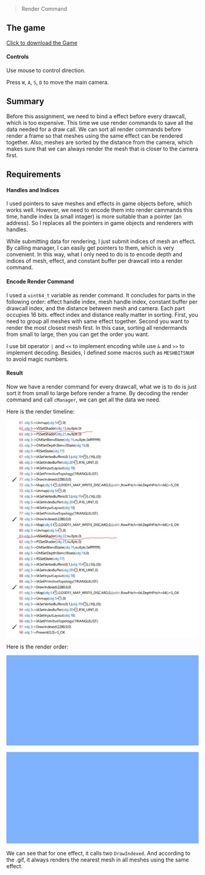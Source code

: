 > Render Command

## The game
[Click to download the Game](/assets/GA01_Zhitao.zip)

#### Controls

Use mouse to control direction.

Press `W`, `A`, `S`, `D` to move the main camera. 

## Summary

Before this assignment, we need to bind a effect before every drawcall, which is too expensive. This time we use render commands to save all the data needed for a draw call. We can sort all render commands before render a frame so that meshes using the same effect can be rendered together. Also, meshes are sorted by the distance from the camera, which makes sure that we can always render the mesh that is closer to the camera first.

## Requirements

#### Handles and Indices

I used pointers to save meshes and effects in game objects before, which works well. However, we need to encode them into render cammands this time, handle index (a small intager) is more suitable than a pointer (an address). So I replaces all the pointers in game objects and renderers with handles.

While submitting data for rendering, I just submit indices of mesh an effect. By calling manager, I can easily get pointers to them, which is very convenient. In this way, what I only need to do is to encode depth and indices of mesh, effect, and constant buffer per drawcall into a render command.

#### Encode Render Command

I used a `uint64_t` variable as render command. It concludes for parts in the following order: effect handle index, mesh handle index, constant buffer per drawcall index, and the distance between mesh and camera. Each part occupies 16 bits. effect index and distance really matter in sorting. First, you need to group all meshes with same effect together. Second you want to render the most closest mesh first. In this case, sorting all rendermands from small to large, then you can get the order you want.

I use bit operator `|` and `<<` to implement encoding while use `&` and `>>` to implement decoding. Besides, I defined some macros such as `MESHBITSNUM` to avoid magic numbers.  


#### Result

Now we have a render command for every drawcall, what we is to do is just sort it from small to large before render a frame. By decoding the render command and call `cManager`, we can get all the data we need.

Here is the render timeline:

![](/img/in-post/write-up-gra-01/1.JPG)

Here is the render order:

![](/img/in-post/write-up-gra-01/1.gif)

![](/img/in-post/write-up-gra-01/2.gif)

We can see that for one effect, it calls two `DrawIndexed`. And according to the .gif, it always renders the nearest mesh in all meshes using the same effect.

